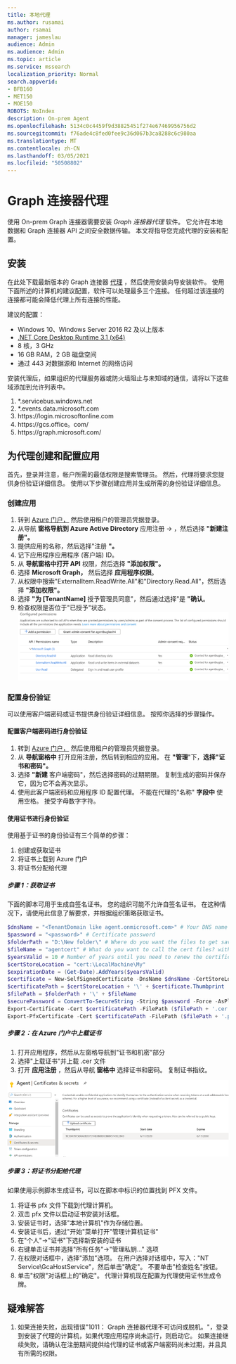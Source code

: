 ```yaml
---
title: 本地代理
ms.author: rusamai
author: rsamai
manager: jameslau
audience: Admin
ms.audience: Admin
ms.topic: article
ms.service: mssearch
localization_priority: Normal
search.appverid:
- BFB160
- MET150
- MOE150
ROBOTS: NoIndex
description: On-prem Agent
ms.openlocfilehash: 5134c0c4459f9d38825451f274e67469956756d2
ms.sourcegitcommit: f76ade4c8fed0fee9c36d067b3ca8288c6c980aa
ms.translationtype: MT
ms.contentlocale: zh-CN
ms.lasthandoff: 03/05/2021
ms.locfileid: "50508802"
---
```

# <a name="graph-connector-agent"></a>Graph 连接器代理

使用 On-prem Graph 连接器需要安装 *Graph 连接器代理* 软件。 它允许在本地数据和 Graph 连接器 API 之间安全数据传输。 本文将指导您完成代理的安装和配置。

## <a name="installation"></a>安装

在此处下载最新版本的 Graph 连接器 [代理](https://aka.ms/gcadownload) ，然后使用安装向导安装软件。 使用下面所述的计算机的建议配置，软件可以处理最多三个连接。 任何超过该连接的连接都可能会降低代理上所有连接的性能。

建议的配置：

* Windows 10、Windows Server 2016 R2 及以上版本
* [.NET Core Desktop Runtime 3.1 (x64) ](https://dotnet.microsoft.com/download/dotnet-core/3.1)
* 8 核，3 GHz
* 16 GB RAM，2 GB 磁盘空间
* 通过 443 对数据源和 Internet 的网络访问

安装代理后，如果组织的代理服务器或防火墙阻止与未知域的通信，请将以下这些域添加到允许列表中。

1. *.servicebus.windows.net
2. *.events.data.microsoft.com
3. https://<span>login.microsoftonline.</span>com
4. https://<span>gcs.office。</span>com/
5. https://<span>graph.microsoft.</span>com/


## <a name="create-and-configure-an-app-for-the-agent"></a>为代理创建和配置应用  

首先，登录并注意，帐户所需的最低权限是搜索管理员。 然后，代理将要求您提供身份验证详细信息。 使用以下步骤创建应用并生成所需的身份验证详细信息。

### <a name="create-an-app"></a>创建应用

1. 转到 [Azure 门户，](https://portal.azure.com) 然后使用租户的管理员凭据登录。
2. 从导航 **窗格导航到 Azure Active Directory** 应用注册  ->  ，然后选择 **"新建注册"。**
3. 提供应用的名称，然后选择"注册 **"。**
4. 记下应用程序应用程序 (客户端) ID。
5. 从 **导航窗格中打开 API** 权限，然后选择 **"添加权限"。**
6. 选择 **Microsoft Graph，** 然后选择 **应用程序权限**。
7. 从权限中搜索"ExternalItem.ReadWrite.All"和"Directory.Read.All"，然后选择 **"添加权限"。**
8. 选择 **"为 [TenantName]** 授予管理员同意"，然后通过选择"是 **"确认**。
9. 检查权限是否位于"已授予"状态。
     ![右侧列显示为绿色授予的权限。](media/onprem-agent/granted-state.png)

### <a name="configure-authentication"></a>配置身份验证

可以使用客户端密码或证书提供身份验证详细信息。 按照你选择的步骤操作。

#### <a name="configuring-the-client-secret-for-authentication"></a>配置客户端密码进行身份验证

1. 转到 [Azure 门户，](https://portal.azure.com) 然后使用租户的管理员凭据登录。
2. 从 **导航窗格中** 打开应用注册，然后转到相应的应用。 在 **"管理**"下，**选择"证书和密码"。**
3. 选择 **"新建** 客户端密码"，然后选择密码的过期期限。 复制生成的密码并保存它，因为它不会再次显示。
4. 使用此客户端密码和应用程序 ID 配置代理。 不能在代理的"名称" **字段中** 使用空格。 接受字母数字字符。

#### <a name="using-a-certificate-for-authentication"></a>使用证书进行身份验证

使用基于证书的身份验证有三个简单的步骤：

1. 创建或获取证书
1. 将证书上载到 Azure 门户
1. 将证书分配给代理

##### <a name="step-1-get-a-certificate"></a>步骤 1：获取证书

下面的脚本可用于生成自签名证书。 您的组织可能不允许自签名证书。 在这种情况下，请使用此信息了解要求，并根据组织策略获取证书。

```Powershell
$dnsName = "<TenantDomain like agent.onmicrosoft.com>" # Your DNS name
$password = "<password>" # Certificate password
$folderPath = "D:\New folder\" # Where do you want the files to get saved to? The folder needs to exist.
$fileName = "agentcert" # What do you want to call the cert files? without the file extension
$yearsValid = 10 # Number of years until you need to renew the certificate
$certStoreLocation = "cert:\LocalMachine\My"
$expirationDate = (Get-Date).AddYears($yearsValid)
$certificate = New-SelfSignedCertificate -DnsName $dnsName -CertStoreLocation $certStoreLocation -NotAfter $expirationDate -KeyExportPolicy Exportable -KeySpec Signature
$certificatePath = $certStoreLocation + '\' + $certificate.Thumbprint
$filePath = $folderPath + '\' + $fileName
$securePassword = ConvertTo-SecureString -String $password -Force -AsPlainText
Export-Certificate -Cert $certificatePath -FilePath ($filePath + '.cer')
Export-PfxCertificate -Cert $certificatePath -FilePath ($filePath + '.pfx') -Password $securePassword
```

##### <a name="step-2-upload-the-certificate-in-the-azure-portal"></a>步骤 2：在 Azure 门户中上载证书

1. 打开应用程序，然后从左窗格导航到"证书和机密"部分
1. 选择"上载证书"并上载 .cer 文件
1. 打开 **应用注册** ，然后从导航 **窗格中** 选择证书和密码。 复制证书指纹。

![在左窗格中选择证书和密码时指纹证书列表](media/onprem-agent/certificates.png)

##### <a name="step-3-assign-the-certificate-to-the-agent"></a>步骤 3：将证书分配给代理

如果使用示例脚本生成证书，可以在脚本中标识的位置找到 PFX 文件。

1. 将证书 pfx 文件下载到代理计算机。
1. 双击 pfx 文件以启动证书安装对话框。
1. 安装证书时，选择"本地计算机"作为存储位置。
1. 安装证书后，通过"开始"菜单打开"管理计算机证书"
1. 在"个人"->"证书"下选择新安装的证书
1. 右键单击证书并选择"所有任务"->"管理私钥..." 选项
1. 在权限对话框中，选择"添加"选项。 在用户选择对话框中，写入："NT Service\GcaHostService"，然后单击"确定"。 不要单击"检查姓名"按钮。
1. 单击"权限"对话框上的"确定"。 代理计算机现在配置为代理使用证书生成令牌。

## <a name="troubleshooting"></a>疑难解答
1. 如果连接失败，出现错误"1011： Graph 连接器代理不可访问或脱机。"，登录到安装了代理的计算机，如果代理应用程序尚未运行，则启动它。 如果连接继续失败，请确认在注册期间提供给代理的证书或客户端密码尚未过期，并且具有所需的权限。
